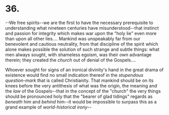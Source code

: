# 36.

--We free spirits--we are the first to have the necessary prerequisite
to understanding what nineteen centuries have misunderstood--that
instinct and passion for integrity which makes war upon the "holy lie"
even more than upon all other lies.... Mankind was unspeakably far from
our benevolent and cautious neutrality, from that discipline of the
spirit which alone makes possible the solution of such strange and
subtle things: what men always sought, with shameless egoism, was their
_own_ advantage therein; they created the _church_ out of denial of the
Gospels....

Whoever sought for signs of an ironical divinity's hand in the great
drama of existence would find no small indication thereof in the
_stupendous question-mark_ that is called Christianity. That mankind
should be on its knees before the very antithesis of what was the
origin, the meaning and the _law_ of the Gospels--that in the concept of
the "church" the very things should be pronounced holy that the "bearer
of glad tidings" regards as _beneath_ him and _behind_ him--it would be
impossible to surpass this as a grand example of _world-historical
irony_--


